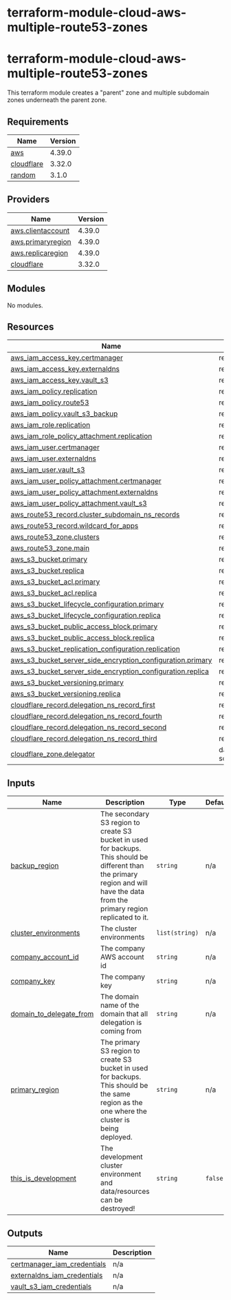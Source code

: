 # terraform-module-cloud-aws-multiple-route53-zones
<!-- BEGIN_TF_DOCS -->
# terraform-module-cloud-aws-multiple-route53-zones

This terraform module creates a "parent" zone and multiple subdomain zones underneath the parent zone.

## Requirements

| Name | Version |
|------|---------|
| <a name="requirement_aws"></a> [aws](#requirement\_aws) | 4.39.0 |
| <a name="requirement_cloudflare"></a> [cloudflare](#requirement\_cloudflare) | 3.32.0 |
| <a name="requirement_random"></a> [random](#requirement\_random) | 3.1.0 |

## Providers

| Name | Version |
|------|---------|
| <a name="provider_aws.clientaccount"></a> [aws.clientaccount](#provider\_aws.clientaccount) | 4.39.0 |
| <a name="provider_aws.primaryregion"></a> [aws.primaryregion](#provider\_aws.primaryregion) | 4.39.0 |
| <a name="provider_aws.replicaregion"></a> [aws.replicaregion](#provider\_aws.replicaregion) | 4.39.0 |
| <a name="provider_cloudflare"></a> [cloudflare](#provider\_cloudflare) | 3.32.0 |

## Modules

No modules.

## Resources

| Name | Type |
|------|------|
| [aws_iam_access_key.certmanager](https://registry.terraform.io/providers/hashicorp/aws/4.39.0/docs/resources/iam_access_key) | resource |
| [aws_iam_access_key.externaldns](https://registry.terraform.io/providers/hashicorp/aws/4.39.0/docs/resources/iam_access_key) | resource |
| [aws_iam_access_key.vault_s3](https://registry.terraform.io/providers/hashicorp/aws/4.39.0/docs/resources/iam_access_key) | resource |
| [aws_iam_policy.replication](https://registry.terraform.io/providers/hashicorp/aws/4.39.0/docs/resources/iam_policy) | resource |
| [aws_iam_policy.route53](https://registry.terraform.io/providers/hashicorp/aws/4.39.0/docs/resources/iam_policy) | resource |
| [aws_iam_policy.vault_s3_backup](https://registry.terraform.io/providers/hashicorp/aws/4.39.0/docs/resources/iam_policy) | resource |
| [aws_iam_role.replication](https://registry.terraform.io/providers/hashicorp/aws/4.39.0/docs/resources/iam_role) | resource |
| [aws_iam_role_policy_attachment.replication](https://registry.terraform.io/providers/hashicorp/aws/4.39.0/docs/resources/iam_role_policy_attachment) | resource |
| [aws_iam_user.certmanager](https://registry.terraform.io/providers/hashicorp/aws/4.39.0/docs/resources/iam_user) | resource |
| [aws_iam_user.externaldns](https://registry.terraform.io/providers/hashicorp/aws/4.39.0/docs/resources/iam_user) | resource |
| [aws_iam_user.vault_s3](https://registry.terraform.io/providers/hashicorp/aws/4.39.0/docs/resources/iam_user) | resource |
| [aws_iam_user_policy_attachment.certmanager](https://registry.terraform.io/providers/hashicorp/aws/4.39.0/docs/resources/iam_user_policy_attachment) | resource |
| [aws_iam_user_policy_attachment.externaldns](https://registry.terraform.io/providers/hashicorp/aws/4.39.0/docs/resources/iam_user_policy_attachment) | resource |
| [aws_iam_user_policy_attachment.vault_s3](https://registry.terraform.io/providers/hashicorp/aws/4.39.0/docs/resources/iam_user_policy_attachment) | resource |
| [aws_route53_record.cluster_subdomain_ns_records](https://registry.terraform.io/providers/hashicorp/aws/4.39.0/docs/resources/route53_record) | resource |
| [aws_route53_record.wildcard_for_apps](https://registry.terraform.io/providers/hashicorp/aws/4.39.0/docs/resources/route53_record) | resource |
| [aws_route53_zone.clusters](https://registry.terraform.io/providers/hashicorp/aws/4.39.0/docs/resources/route53_zone) | resource |
| [aws_route53_zone.main](https://registry.terraform.io/providers/hashicorp/aws/4.39.0/docs/resources/route53_zone) | resource |
| [aws_s3_bucket.primary](https://registry.terraform.io/providers/hashicorp/aws/4.39.0/docs/resources/s3_bucket) | resource |
| [aws_s3_bucket.replica](https://registry.terraform.io/providers/hashicorp/aws/4.39.0/docs/resources/s3_bucket) | resource |
| [aws_s3_bucket_acl.primary](https://registry.terraform.io/providers/hashicorp/aws/4.39.0/docs/resources/s3_bucket_acl) | resource |
| [aws_s3_bucket_acl.replica](https://registry.terraform.io/providers/hashicorp/aws/4.39.0/docs/resources/s3_bucket_acl) | resource |
| [aws_s3_bucket_lifecycle_configuration.primary](https://registry.terraform.io/providers/hashicorp/aws/4.39.0/docs/resources/s3_bucket_lifecycle_configuration) | resource |
| [aws_s3_bucket_lifecycle_configuration.replica](https://registry.terraform.io/providers/hashicorp/aws/4.39.0/docs/resources/s3_bucket_lifecycle_configuration) | resource |
| [aws_s3_bucket_public_access_block.primary](https://registry.terraform.io/providers/hashicorp/aws/4.39.0/docs/resources/s3_bucket_public_access_block) | resource |
| [aws_s3_bucket_public_access_block.replica](https://registry.terraform.io/providers/hashicorp/aws/4.39.0/docs/resources/s3_bucket_public_access_block) | resource |
| [aws_s3_bucket_replication_configuration.replication](https://registry.terraform.io/providers/hashicorp/aws/4.39.0/docs/resources/s3_bucket_replication_configuration) | resource |
| [aws_s3_bucket_server_side_encryption_configuration.primary](https://registry.terraform.io/providers/hashicorp/aws/4.39.0/docs/resources/s3_bucket_server_side_encryption_configuration) | resource |
| [aws_s3_bucket_server_side_encryption_configuration.replica](https://registry.terraform.io/providers/hashicorp/aws/4.39.0/docs/resources/s3_bucket_server_side_encryption_configuration) | resource |
| [aws_s3_bucket_versioning.primary](https://registry.terraform.io/providers/hashicorp/aws/4.39.0/docs/resources/s3_bucket_versioning) | resource |
| [aws_s3_bucket_versioning.replica](https://registry.terraform.io/providers/hashicorp/aws/4.39.0/docs/resources/s3_bucket_versioning) | resource |
| [cloudflare_record.delegation_ns_record_first](https://registry.terraform.io/providers/cloudflare/cloudflare/3.32.0/docs/resources/record) | resource |
| [cloudflare_record.delegation_ns_record_fourth](https://registry.terraform.io/providers/cloudflare/cloudflare/3.32.0/docs/resources/record) | resource |
| [cloudflare_record.delegation_ns_record_second](https://registry.terraform.io/providers/cloudflare/cloudflare/3.32.0/docs/resources/record) | resource |
| [cloudflare_record.delegation_ns_record_third](https://registry.terraform.io/providers/cloudflare/cloudflare/3.32.0/docs/resources/record) | resource |
| [cloudflare_zone.delegator](https://registry.terraform.io/providers/cloudflare/cloudflare/3.32.0/docs/data-sources/zone) | data source |

## Inputs

| Name | Description | Type | Default | Required |
|------|-------------|------|---------|:--------:|
| <a name="input_backup_region"></a> [backup\_region](#input\_backup\_region) | The secondary S3 region to create S3 bucket in used for backups. This should be different than the primary region and will have the data from the primary region replicated to it. | `string` | n/a | yes |
| <a name="input_cluster_environments"></a> [cluster\_environments](#input\_cluster\_environments) | The cluster environments | `list(string)` | n/a | yes |
| <a name="input_company_account_id"></a> [company\_account\_id](#input\_company\_account\_id) | The company AWS account id | `string` | n/a | yes |
| <a name="input_company_key"></a> [company\_key](#input\_company\_key) | The company key | `string` | n/a | yes |
| <a name="input_domain_to_delegate_from"></a> [domain\_to\_delegate\_from](#input\_domain\_to\_delegate\_from) | The domain name of the domain that all delegation is coming from | `string` | n/a | yes |
| <a name="input_primary_region"></a> [primary\_region](#input\_primary\_region) | The primary S3 region to create S3 bucket in used for backups. This should be the same region as the one where the cluster is being deployed. | `string` | n/a | yes |
| <a name="input_this_is_development"></a> [this\_is\_development](#input\_this\_is\_development) | The development cluster environment and data/resources can be destroyed! | `string` | `false` | no |

## Outputs

| Name | Description |
|------|-------------|
| <a name="output_certmanager_iam_credentials"></a> [certmanager\_iam\_credentials](#output\_certmanager\_iam\_credentials) | n/a |
| <a name="output_externaldns_iam_credentials"></a> [externaldns\_iam\_credentials](#output\_externaldns\_iam\_credentials) | n/a |
| <a name="output_vault_s3_iam_credentials"></a> [vault\_s3\_iam\_credentials](#output\_vault\_s3\_iam\_credentials) | n/a |
<!-- END_TF_DOCS -->